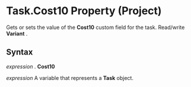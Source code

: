 
# Task.Cost10 Property (Project)

Gets or sets the value of the  **Cost10** custom field for the task. Read/write **Variant** .


## Syntax

 _expression_ . **Cost10**

 _expression_ A variable that represents a **Task** object.

